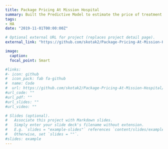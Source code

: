 ```yaml
---
title: Package Pricing At Mission Hospital
summary: Built the Predictive Model to estimate the price of treatment given the clinical factors at the time of admission. Feature engineering of clinical factors to identify portential predictors for the price estimate.
tags:
- HA
date: "2019-11-01T00:00:00Z"

# Optional external URL for project (replaces project detail page).
external_link: "https://github.com/skotak2/Package-Pricing-At-Mission-Hospital"

image:
  caption: 
  focal_point: Smart

#links:
#- icon: github
#  icon_pack: fab fa-github
#  name: Code
#  url: https://github.com/skotak2/Package-Pricing-At-Mission-Hospital/tree/main/Code
#url_code: ""
#url_pdf: ""
#url_slides: ""
#url_video: ""

# Slides (optional).
#   Associate this project with Markdown slides.
#   Simply enter your slide deck's filename without extension.
#   E.g. `slides = "example-slides"` references `content/slides/example-slides.md`.
#   Otherwise, set `slides = ""`.
#slides: example
---
```


